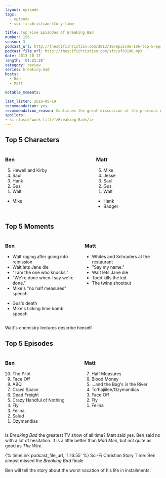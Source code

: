 ```yaml
---
layout: episode
tags:
  - episode
  - sci-fi-christian-story-time

title: Top Five Episodes of Breaking Bad
number: 196
season: 3
podcast_url: http://thescifichristian.com/2013/10/episode-196-top-5-episodes-of-breaking-bad/
podcast_file_url: http://thescifichristian.com/sfc/sfc0196.mp3
date: 2013-10-17
length: '01:21:28'
category: review
series: breaking-bad
hosts:
  - Ben
  - Matt

notable_moments:

last_listen: 2019-05-19
recommendation: yes
recommendation_reason: Continues the great discussion of the previous episode
spoilers: 
- <i class="work-title">Breaking Bad</i>
---
```


<div class="top-five">
  <h2 class="has-text-centered">Top 5 Characters</h2>
  <div class="columns">
    <div class="column ben">
      <h3>Ben</h3>
      <ol reversed>
        <li>Hewell and Kirby
        <li>Saul
        <li>Hank
        <li>Gus
        <li>Walt
      </ol>
      <ul class="runner-ups">
        <li>Mike
      </ul>
    </div>
    <div class="column matt">
      <h3>Matt</h3>
      <ol reversed>
        <li>Mike
        <li>Jesse
        <li>Saul
        <li>Gus
        <li>Walt
      </ol>
      <ul class="runner-ups">
        <li>Hank
        <li>Badger 
      </ul>
    </div>
  </div>
</div>

<div class="top-five">
  <h2 class="has-text-centered">Top 5 Moments</h2>
  <div class="columns">
    <div class="column ben">
      <h3>Ben</h3>
      <ul>
        <li>Walt raging after going into remission 
        <li>Walt lets Jane die
        <li>"I am the one who knocks."
        <li>"We're done when I say we're done." 
        <li>Mike's "no half measures" speech
      </ul>
      <ul class="runner-ups">
        <li>Gus's death
        <li>Mike's ticking time bomb speech
      </ul>
    </div>
    <div class="column matt">
      <h3>Matt</h3>
      <ul>
        <li>Whites and Schraders at the restaurant
        <li>"Say my name."
        <li>Walt lets Jane die
        <li>Todd kills the kid
        <li>The twins shootout
      </ul>
    </div>
  </div>
</div>

Walt's chemistry lectures describe himself. 

<div class="top-five">
  <h2 class="has-text-centered">Top 5 Episodes</h2>
  <div class="columns">
    <div class="column ben">
      <h3>Ben</h3>
      <ol reversed>
        <li>The Pilot
        <li>Face Off
        <li>ABQ
        <li>Crawl Space
        <li>Dead Freight
        <li>Crazy Handful of Nothing
        <li>Fly
        <li>Felina
        <li>Salud
        <li>Ozymandias
      </ol>
    </div>
    <div class="column matt">
      <h3>Matt</h3>
      <ol reversed>
        <li>Half Measures
        <li>Blood Money
        <li>...and the Bag's in the River
        <li>To'hajiilee/Ozymandias
        <li>Face Off
        <li>Fly
        <li>Felina
      </ol>
    </div>
  </div>
</div>

Is <i class="work-title">Breaking Bad</i> the greatest TV show of all time? Matt said yes. Ben said no with a lot of hesitation. It is a little better than <i class="work-title">Mad Men</i>, but not quite as good as <i class="work-title">The Wire</i>.

{% timeLink podcast_file_url, '1:16:55' %} Sci-Fi Christian Story Time: Ben almost missed the <i class="work-title">Breaking Bad</i> finale

Ben will tell the story about the worst vacation of his life in installments.